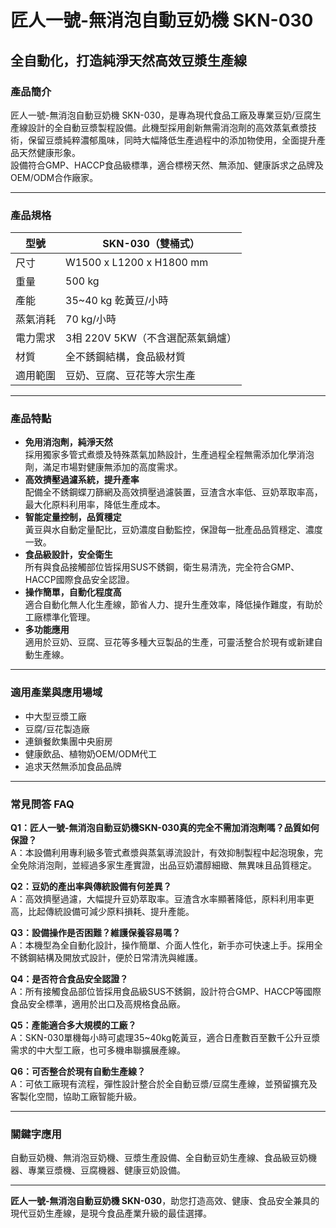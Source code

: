 # 匠人一號-無消泡自動豆奶機 SKN-030  
## 全自動化，打造純淨天然高效豆漿生產線

### 產品簡介
匠人一號-無消泡自動豆奶機 SKN-030，是專為現代食品工廠及專業豆奶/豆腐生產線設計的全自動豆漿製程設備。此機型採用創新無需消泡劑的高效蒸氣煮漿技術，保留豆漿純粹濃郁風味，同時大幅降低生產過程中的添加物使用，全面提升產品天然健康形象。  
設備符合GMP、HACCP食品級標準，適合標榜天然、無添加、健康訴求之品牌及OEM/ODM合作廠家。

---

### 產品規格

| 型號 | SKN-030（雙桶式） |
|---|---|
| 尺寸 | W1500 x L1200 x H1800 mm |
| 重量 | 500 kg |
| 產能 | 35~40 kg 乾黃豆/小時 |
| 蒸氣消耗 | 70 kg/小時 |
| 電力需求 | 3相 220V 5KW（不含選配蒸氣鍋爐） |
| 材質 | 全不銹鋼結構，食品級材質 |
| 適用範圍 | 豆奶、豆腐、豆花等大宗生產 |

---

### 產品特點

- **免用消泡劑，純淨天然**  
  採用獨家多管式煮漿及特殊蒸氣加熱設計，生產過程全程無需添加化學消泡劑，滿足市場對健康無添加的高度需求。
- **高效擠壓過濾系統，提升產率**  
  配備全不銹鋼蝶刀篩網及高效擠壓過濾裝置，豆渣含水率低、豆奶萃取率高，最大化原料利用率，降低生產成本。
- **智能定量控制，品質穩定**  
  黃豆與水自動定量配比，豆奶濃度自動監控，保證每一批產品品質穩定、濃度一致。
- **食品級設計，安全衛生**  
  所有與食品接觸部位皆採用SUS不銹鋼，衛生易清洗，完全符合GMP、HACCP國際食品安全認證。
- **操作簡單，自動化程度高**  
  適合自動化無人化生產線，節省人力、提升生產效率，降低操作難度，有助於工廠標準化管理。
- **多功能應用**  
  適用於豆奶、豆腐、豆花等多種大豆製品的生產，可靈活整合於現有或新建自動生產線。

---

### 適用產業與應用場域
- 中大型豆漿工廠
- 豆腐/豆花製造廠
- 連鎖餐飲集團中央廚房
- 健康飲品、植物奶OEM/ODM代工
- 追求天然無添加食品品牌

---

### 常見問答 FAQ

**Q1：匠人一號-無消泡自動豆奶機SKN-030真的完全不需加消泡劑嗎？品質如何保證？**  
A：本設備利用專利級多管式煮漿與蒸氣導流設計，有效抑制製程中起泡現象，完全免除消泡劑，並經過多家生產實證，出品豆奶濃醇細緻、無異味且品質穩定。

**Q2：豆奶的產出率與傳統設備有何差異？**  
A：高效擠壓過濾，大幅提升豆奶萃取率。豆渣含水率顯著降低，原料利用率更高，比起傳統設備可減少原料損耗、提升產能。

**Q3：設備操作是否困難？維護保養容易嗎？**  
A：本機型為全自動化設計，操作簡單、介面人性化，新手亦可快速上手。採用全不銹鋼結構及開放式設計，便於日常清洗與維護。

**Q4：是否符合食品安全認證？**  
A：所有接觸食品部位皆採用食品級SUS不銹鋼，設計符合GMP、HACCP等國際食品安全標準，適用於出口及高規格食品廠。

**Q5：產能適合多大規模的工廠？**  
A：SKN-030單機每小時可處理35~40kg乾黃豆，適合日產數百至數千公升豆漿需求的中大型工廠，也可多機串聯擴展產線。

**Q6：可否整合於現有自動生產線？**  
A：可依工廠現有流程，彈性設計整合於全自動豆漿/豆腐生產線，並預留擴充及客製化空間，協助工廠智能升級。

---

### 關鍵字應用
自動豆奶機、無消泡豆奶機、豆漿生產設備、全自動豆奶生產線、食品級豆奶機器、專業豆漿機、豆腐機器、健康豆奶設備。

---

**匠人一號-無消泡自動豆奶機 SKN-030**，助您打造高效、健康、食品安全兼具的現代豆奶生產線，是現今食品產業升級的最佳選擇。

